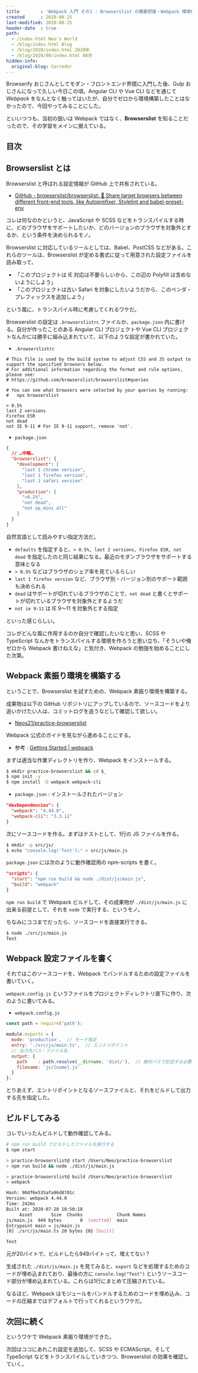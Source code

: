 ```yaml
---
title        : 'Webpack 入門 その1 : Browserslist の概要把握・Webpack 環境構築'
created      : 2020-08-25
last-modified: 2020-08-25
header-date  : true
path:
  - /index.html Neo's World
  - /blog/index.html Blog
  - /blog/2020/index.html 2020年
  - /blog/2020/08/index.html 08月
hidden-info:
  original-blog: Corredor
---
```


Browserify おじさんとしてモダン・フロントエンド界隈に入門した後、Gulp おじさんになって久しい今日この頃。Angular CLI や Vue CLI などを通じて *Webpack* をなんとなく触ってはいたが、自分でゼロから環境構築したことはなかったので、今回やってみることにした。

といいつつも、当初の狙いは Webpack ではなく、**Browserslist** を知ることだったので、その学習をメインに据えている。

## 目次

## Browserslist とは

Browserslist と呼ばれる設定情報が GitHub 上で共有されている。

- [GitHub - browserslist/browserslist: 🦔 Share target browsers between different front-end tools, like Autoprefixer, Stylelint and babel-preset-env](https://github.com/browserslist/browserslist)

コレは何なのかというと、JavaScript や SCSS などをトランスパイルする時に、どのブラウザをサポートしたいか、どのバージョンのブラウザを対象外とするか、という条件を決められるモノ。

Browserslist に対応しているツールとしては、Babel、PostCSS などがある。これらのツールは、Browserslist が定める書式に従って用意された設定ファイルを読み取って、

- 「このプロジェクトは IE 対応は不要らしいから、この辺の Polyfill は含めないようにしよう」
- 「このプロジェクトは古い Safari を対象にしたいようだから、このベンダ・プレフィックスを追加しよう」

という風に、トランスパイル時に考慮してくれるワケだ。

Browserslist の設定は `.browserslistrc` ファイルか、`package.json` 内に書ける。自分が作ったことのある Angular CLI プロジェクトや Vue CLI プロジェクトなんかには勝手に組み込まれていて、以下のような設定が書かれていた。

- `.browserslistrc`

```
# This file is used by the build system to adjust CSS and JS output to support the specified browsers below.
# For additional information regarding the format and rule options, please see:
# https://github.com/browserslist/browserslist#queries

# You can see what browsers were selected by your queries by running:
#   npx browserslist

> 0.5%
last 2 versions
Firefox ESR
not dead
not IE 9-11 # For IE 9-11 support, remove 'not'.
```

- `package.json`

```json
{
  // …中略…
  "browserslist": {
    "development": [
      "last 1 chrome version",
      "last 1 firefox version",
      "last 1 safari version"
    ],
    "production": [
      ">0.2%",
      "not dead",
      "not op_mini all"
    ]
  }
}
```

自然言語として読みやすい指定方法だ。

- `defaults` を指定すると、`> 0.5%, last 2 versions, Firefox ESR, not dead` を指定したのと同じ結果になる。最近のモダンブラウザをサポートする意味となる
- `> 0.5%` などはブラウザのシェア率を見ているらしい
- `last 1 firefox version` など、ブラウザ別・バージョン別のサポート範囲も決められる
- `dead` はサポートが切れているブラウザのことで、`not dead` と書くとサポートが切れているブラウザを対象外とするようだ
- `not ie 9-11` は IE 9〜11 を対象外とする指定

といった感じらしい。

コレがどんな風に作用するのか自分で確認したいなと思い、SCSS や TypeScript なんかをトランスパイルする環境を作ろうと思い立ち、「そういや俺ゼロから Webpack 書けねえな」と気付き、Webpack の勉強を始めることにした次第。

## Webpack 素振り環境を構築する

ということで、Browserslist を試すための、Webpack 素振り環境を構築する。

成果物は以下の GitHub リポジトリにアップしているので、ソースコードをより追いかけたい人は、コミットログを追うなどして確認して欲しい。

- [Neos21/practice-browserslist](https://github.com/Neos21/practice-browserslist)

Webpack 公式のガイドを見ながら進めることにする。

- 参考 : [Getting Started | webpack](https://webpack.js.org/guides/getting-started/)

まずは適当な作業ディレクトリを作り、Webpack をインストールする。

```bash
$ mkdir practice-browserslist && cd $_
$ npm init -y
$ npm install -D webpack webpack-cli
```

- `package.json` : インストールされたバージョン

```json
"devDependencies": {
  "webpack": "4.44.0",
  "webpack-cli": "3.3.12"
}
```

次にソースコードを作る。まずはテストとして、1行の JS ファイルを作る。

```bash
$ mkdir -p src/js/
$ echo "console.log('Test');" > src/js/main.js
```

`package.json` には次のように動作確認用の npm-scripts を書く。

```json
"scripts": {
  "start": "npm run build && node ./dist/js/main.js",
  "build": "webpack"
}
```

`npm run build` で Webpack ビルドして、その成果物が `./dist/js/main.js` に出来る前提として、それを `node` で実行する、というモノ。

ちなみにココまでだったら、ソースコードを直接実行できる。

```bash
$ node ./src/js/main.js
Test
```

## Webpack 設定ファイルを書く

それではこのソースコードを、Webpack でバンドルするための設定ファイルを書いていく。

`webpack.config.js` というファイルをプロジェクトディレクトリ直下に作り、次のように書いてみる。

- `webpack.config.js`

```javascript
const path = require('path');

module.exports = {
  mode: 'production',  // モード指定
  entry: './src/js/main.ts',  // エントリポイント
  // 出力先パス・ファイル名
  output: {
    path    : path.resolve(__dirname, 'dist/'),  // 絶対パスで記述する必要がある
    filename: 'js/[name].js'
  }
};
```

とりあえず、エントリポイントとなるソースファイルと、それをビルドして出力する先を指定した。

## ビルドしてみる

コレでいったんビルドして動作確認してみる。

```bash
# npm run build でビルドしたファイルを実行する
$ npm start

> practice-browserslist@ start /Users/Neo/practice-browserslist
> npm run build && node ./dist/js/main.js

> practice-browserslist@ build /Users/Neo/practice-browserslist
> webpack

Hash: 90df6e535afa96d8701c
Version: webpack 4.44.0
Time: 242ms
Built at: 2020-07-28 10:50:18
     Asset       Size  Chunks             Chunk Names
js/main.js  949 bytes       0  [emitted]  main
Entrypoint main = js/main.js
[0] ./src/js/main.ts 20 bytes {0} [built]

Test
```

元が20バイトで、ビルドしたら949バイトって、増えてない？

生成された `./dist/js/main.js` を見てみると、`export` などを処理するためのコードが埋め込まれており、最後の方に `console.log("Test")` というソースコード部分が埋め込まれている。これらは1行にまとめて圧縮されている。

なるほど、Webpack はモジュールをバンドルするためのコードを埋め込み、コードの圧縮まではデフォルトで行ってくれるというワケだ。

## 次回に続く

というワケで Webpack 素振り環境ができた。

次回はココにあれこれ設定を追加して、SCSS や ECMAScript、そして TypeScript などをトランスパイルしていきつつ、Browserslist の効果を確認していく。
